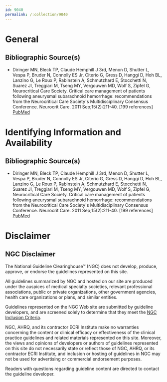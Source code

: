 ```yaml
---
id: 9040
permalink: /:collection/9040
---
```


# General

## Bibliographic Source(s)

- Diringer MN, Bleck TP, Claude Hemphill J 3rd, Menon D, Shutter L, Vespa P, Bruder N, Connolly ES Jr, Citerio G, Gress D, Hanggi D, Hoh BL, Lanzino G, Le Roux P, Rabinstein A, Schmutzhard E, Stocchetti N, Suarez JI, Treggiari M, Tseng MY, Vergouwen MD, Wolf S, Zipfel G, Neurocritical Care Society. Critical care management of patients following aneurysmal subarachnoid hemorrhage: recommendations from the Neurocritical Care Society's Multidisciplinary Consensus Conference. Neurocrit Care. 2011 Sep;15(2):211-40. [199 references] [ PubMed ](http://www.ncbi.nlm.nih.gov/entrez/query.fcgi?cmd=Retrieve&db=pubmed&dopt=Abstract&list_uids=21773873)

# Identifying Information and Availability

## Bibliographic Source(s)

- Diringer MN, Bleck TP, Claude Hemphill J 3rd, Menon D, Shutter L, Vespa P, Bruder N, Connolly ES Jr, Citerio G, Gress D, Hanggi D, Hoh BL, Lanzino G, Le Roux P, Rabinstein A, Schmutzhard E, Stocchetti N, Suarez JI, Treggiari M, Tseng MY, Vergouwen MD, Wolf S, Zipfel G, Neurocritical Care Society. Critical care management of patients following aneurysmal subarachnoid hemorrhage: recommendations from the Neurocritical Care Society's Multidisciplinary Consensus Conference. Neurocrit Care. 2011 Sep;15(2):211-40. [199 references] [ PubMed ](http://www.ncbi.nlm.nih.gov/entrez/query.fcgi?cmd=Retrieve&db=pubmed&dopt=Abstract&list_uids=21773873)

# Disclaimer

## NGC Disclaimer

The National Guideline Clearinghouse™ (NGC) does not develop, produce, approve, or endorse the guidelines represented on this site.

All guidelines summarized by NGC and hosted on our site are produced under the auspices of medical specialty societies, relevant professional associations, public or private organizations, other government agencies, health care organizations or plans, and similar entities.

Guidelines represented on the NGC Web site are submitted by guideline developers, and are screened solely to determine that they meet the [NGC Inclusion Criteria](/help-and-about/summaries/inclusion-criteria).

NGC, AHRQ, and its contractor ECRI Institute make no warranties concerning the content or clinical efficacy or effectiveness of the clinical practice guidelines and related materials represented on this site. Moreover, the views and opinions of developers or authors of guidelines represented on this site do not necessarily state or reflect those of NGC, AHRQ, or its contractor ECRI Institute, and inclusion or hosting of guidelines in NGC may not be used for advertising or commercial endorsement purposes.

Readers with questions regarding guideline content are directed to contact the guideline developer.

